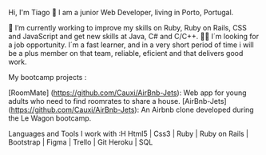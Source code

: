 Hi, I'm Tiago 👋
I am a junior Web Developer, living in Porto, Portugal.

🌱 I’m currently working to improve my skills on Ruby, Ruby on Rails, CSS and JavaScript and get new skills at Java, C# and C/C++.
🧑‍💻 I´m looking for a job opportunity. I´m a fast learner, and in a very short period of time i will be a plus member on that team, reliable, eficient and that delivers good work.

My bootcamp projects :

[RoomMate] (https://github.com/Cauxi/AirBnb-Jets): Web app for young adults who need to find roomrates to share a house.
[AirBnb-Jets] (https://github.com/Cauxi/AirBnb-Jets): An Airbnb clone developed during the Le Wagon bootcamp. 


Languages and Tools I work with :H
Html5 | Css3 | Ruby | Ruby on Rails | Bootstrap | Figma | Trello | Git Heroku | SQL
